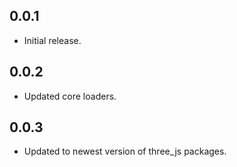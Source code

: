 ## 0.0.1

* Initial release.

## 0.0.2

* Updated core loaders.

## 0.0.3

* Updated to newest version of three_js packages.